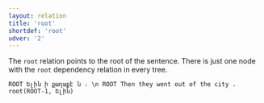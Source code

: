```yaml
---
layout: relation
title: 'root'
shortdef: 'root'
udver: '2'
---
```


The `root` relation points to the root of the sentence. There is just one node with the `root` dependency relation in every tree. 

~~~ sdparse
ROOT Ելին ի քաղաքէ ն ։ \n ROOT Then they went out of the city .
root(ROOT-1, Ելին)
~~~